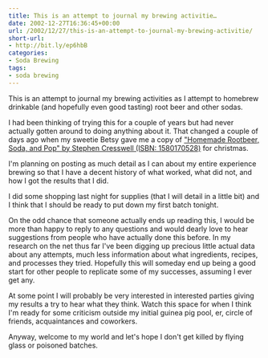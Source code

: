```yaml
---
title: This is an attempt to journal my brewing activitie…
date: 2002-12-27T16:36:45+00:00
url: /2002/12/27/this-is-an-attempt-to-journal-my-brewing-activitie/
short-url:
- http://bit.ly/ep6hbB
categories:
- Soda Brewing
tags:
- soda brewing
---
```

This is an attempt to journal my brewing activities as I attempt to homebrew drinkable (and hopefully even good tasting) root beer and other sodas.

I had been thinking of trying this for a couple of years but had never actually gotten around to doing anything about it. That changed a couple of days ago when my sweetie Betsy gave me a copy of <a href="http://www.amazon.com/exec/obidos/tg/detail/-/1580170528/qid=1040998356/sr=8-1/ref=sr_8_1/103-5493990-8123067?v=glance&#038;s=books&#038;n=507846">"Homemade Rootbeer, Soda, and Pop" by Stephen Cresswell (ISBN: 1580170528)</a> for christmas.

I'm planning on posting as much detail as I can about my entire experience brewing so that I have a decent history of what worked, what did not, and how I got the results that I did.

I did some shopping last night for supplies (that I will detail in a little bit) and I think that I should be ready to put down my first batch tonight.

On the odd chance that someone actually ends up reading this, I would be more than happy to reply to any questions and would dearly love to hear suggestions from people who have actually done this before. In my research on the net thus far I've been digging up precious little actual data about any attempts, much less information about what ingredients, recipes, and processes they tried. Hopefully this will someday end up being a good start for other people to replicate some of my successes, assuming I ever get any.

At some point I will probably be very interested in interested parties giving my results a try to hear what they think. Watch this space for when I think I'm ready for some criticism outside my initial guinea pig pool, er, circle of friends, acquaintances and coworkers.

Anyway, welcome to my world and let's hope I don't get killed by flying glass or poisoned batches.